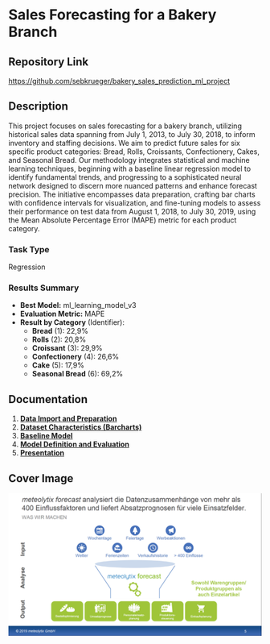 # Sales Forecasting for a Bakery Branch

## Repository Link

https://github.com/sebkrueger/bakery_sales_prediction_ml_project

## Description

This project focuses on sales forecasting for a bakery branch, utilizing historical sales data spanning from July 1, 2013, to July 30, 2018, to inform inventory and staffing decisions. We aim to predict future sales for six specific product categories: Bread, Rolls, Croissants, Confectionery, Cakes, and Seasonal Bread. Our methodology integrates statistical and machine learning techniques, beginning with a baseline linear regression model to identify fundamental trends, and progressing to a sophisticated neural network designed to discern more nuanced patterns and enhance forecast precision. The initiative encompasses data preparation, crafting bar charts with confidence intervals for visualization, and fine-tuning models to assess their performance on test data from August 1, 2018, to July 30, 2019, using the Mean Absolute Percentage Error (MAPE) metric for each product category.

### Task Type

Regression

### Results Summary

-   **Best Model:** ml_learning_model_v3
-   **Evaluation Metric:** MAPE
-   **Result by Category** (Identifier):
    -   **Bread** (1): 22,9%
    -   **Rolls** (2): 20,8%
    -   **Croissant** (3): 29,9%
    -   **Confectionery** (4): 26,6%
    -   **Cake** (5): 17,9%
    -   **Seasonal Bread** (6): 69,2%

## Documentation

1.  [**Data Import and Preparation**](0_DataPreparation/)
3.  [**Dataset Characteristics (Barcharts)**](1_DatasetCharacteristics/)
4.  [**Baseline Model**](2_BaselineModel/)
5.  [**Model Definition and Evaluation**](3_Model/)
6.  [**Presentation**](4_Presentation/README.md)

## Cover Image

![](CoverImage/cover_image.png)
